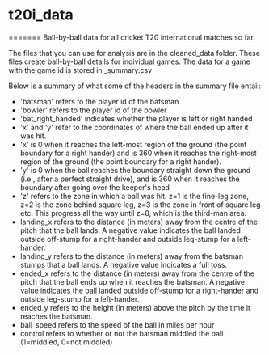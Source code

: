 # t20i_data
=======
Ball-by-ball data for all cricket T20 international matches so far.

The files that you can use for analysis are in the cleaned_data folder. These files create ball-by-ball details for individual games. The data for a game with the game id <x> is stored in <x>_summary.csv

Below is a summary of what some of the headers in the summary file entail:
- 'batsman' refers to the player id of the batsman
- 'bowler' refers to the player id of the bowler
- 'bat_right_handed' indicates whether the player is left or right handed
- 'x' and 'y' refer to the coordinates of where the ball ended up after it was hit.
-   'x' is 0 when it reaches the left-most region of the ground (the point boundary for a right hander) and is 360 when it reaches the right-most region of the ground (the point boundary for a right hander).
-   'y' is 0 when the ball reaches the boundary straight down the ground (i.e., after a perfect straight drive), and is 360 when it reaches the boundary after going over the keeper's head
- 'z' refers to the zone in which a ball was hit. z=1 is the fine-leg zone, z=2 is the zone behind square leg, z=3 is the zone in front of square leg etc. This progress all the way until z=8, which is the third-man area.
- landing_x refers to the distance (in meters) away from the centre of the pitch that the ball lands. A negative value indicates the ball landed outside off-stump for a right-hander and outside leg-stump for a left-hander.
- landing_y refers to the distance (in meters) away from the batsman stumps that a ball lands. A negative value indicates a full toss.
- ended_x refers to the distance (in meters) away from the centre of the pitch that the ball ends up when it reaches the batsman. A negative value indicates the ball landed outside off-stump for a right-hander and outside leg-stump for a left-hander.
- ended_y refers to the height (in meters) above the pitch by the time it reaches the batsman.
- ball_speed refers to the speed of the ball in miles per hour
- control refers to whether or not the batsman middled the ball (1=middled, 0=not middled)
